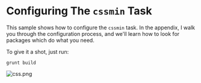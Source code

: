 # Configuring The `cssmin` Task

This sample shows how to configure the `cssmin` task. In the appendix, I walk you through the configuration process, and we'll learn how to look for packages which do what you need.

To give it a shot, just run:

```shell
grunt build
```

![css.png](https://f.cloud.github.com/assets/934293/1877836/e9159ed4-792f-11e3-9f82-c7b7e569db6a.png)
